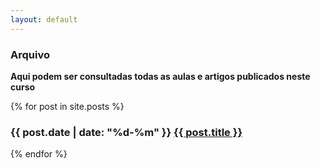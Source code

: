 ```yaml
---
layout: default 
---
```

### Arquivo

**Aqui podem ser consultadas todas as aulas e artigos publicados neste curso**

<div class="hfeed">
	{% for post in site.posts %}
	    <article class="hentry entry">
	    	<h3><time datetime="{{ post.date | xmlschema }}">{{ post.date | date: "%d-%m" }}</time>
	    	<a href="{{ base.url }}{{ post.url }}">{{ post.title }}</a></h3>
	    </article>
	{% endfor %}
</div>